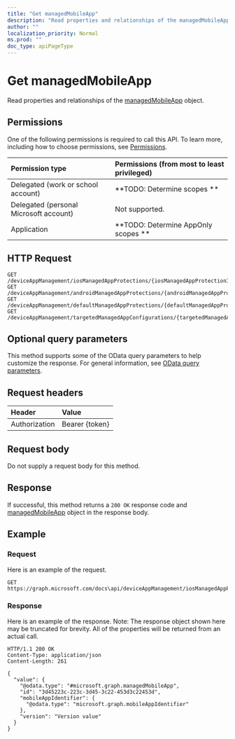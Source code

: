 ```yaml
---
title: "Get managedMobileApp"
description: "Read properties and relationships of the managedMobileApp object."
author: ""
localization_priority: Normal
ms.prod: ""
doc_type: apiPageType
---
```


# Get managedMobileApp

Read properties and relationships of the [managedMobileApp](../resources/managedmobileapp.md) object.

## Permissions
One of the following permissions is required to call this API. To learn more, including how to choose permissions, see [Permissions](/concepts/permissions-reference.md).

|Permission type|Permissions (from most to least privileged)|
|:---|:---|
|Delegated (work or school account)|**TODO: Determine scopes **|
|Delegated (personal Microsoft account)|Not supported.|
|Application|**TODO: Determine AppOnly scopes **|

## HTTP Request
<!-- {
  "blockType": "ignored"
}
-->
``` http
GET /deviceAppManagement/iosManagedAppProtections/{iosManagedAppProtectionId}/apps/{managedMobileAppId}
GET /deviceAppManagement/androidManagedAppProtections/{androidManagedAppProtectionId}/apps/{managedMobileAppId}
GET /deviceAppManagement/defaultManagedAppProtections/{defaultManagedAppProtectionId}/apps/{managedMobileAppId}
GET /deviceAppManagement/targetedManagedAppConfigurations/{targetedManagedAppConfigurationId}/apps/{managedMobileAppId}
```

## Optional query parameters
This method supports some of the OData query parameters to help customize the response. For general information, see [OData query parameters](/graph/query-parameters).

## Request headers
|Header|Value|
|:---|:---|
|Authorization|Bearer {token}|

## Request body
Do not supply a request body for this method.

## Response
If successful, this method returns a `200 OK` response code and [managedMobileApp](../resources/managedmobileapp.md) object in the response body.

## Example

### Request
Here is an example of the request.
<!-- {
  "blockType": "request",
  "name": "get_managedmobileapp"
}
-->
``` http
GET https://graph.microsoft.com/docs\api/deviceAppManagement/iosManagedAppProtections/{iosManagedAppProtectionId}/apps/{managedMobileAppId}
```

### Response
Here is an example of the response. Note: The response object shown here may be truncated for brevity. All of the properties will be returned from an actual call.
<!-- {
  "blockType": "response",
  "truncated": true,
  "@odata.type": "microsoft.graph.managedMobileApp"
}
-->
``` http
HTTP/1.1 200 OK
Content-Type: application/json
Content-Length: 261

{
  "value": {
    "@odata.type": "#microsoft.graph.managedMobileApp",
    "id": "3d45223c-223c-3d45-3c22-453d3c22453d",
    "mobileAppIdentifier": {
      "@odata.type": "microsoft.graph.mobileAppIdentifier"
    },
    "version": "Version value"
  }
}
```

